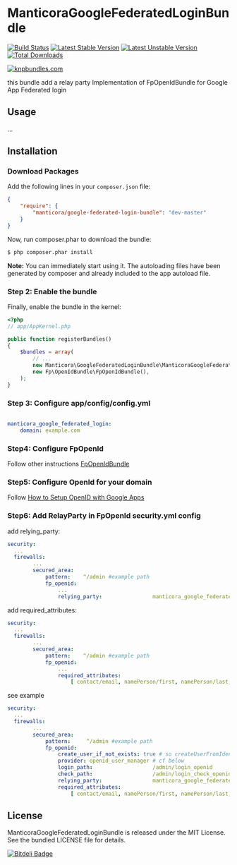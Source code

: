 ManticoraGoogleFederatedLoginBundle 
===================================

[![Build Status](https://travis-ci.org/mgiustiniani/ManticoraGoogleFederatedLoginBundle.png?branch=master)](https://travis-ci.org/mgiustiniani/ManticoraGoogleFederatedLoginBundle)
[![Latest Stable Version](https://poser.pugx.org/manticora/google-federated-login-bundle/v/stable.png)](https://packagist.org/packages/manticora/google-federated-login-bundle)
[![Latest Unstable Version](https://poser.pugx.org/manticora/google-federated-login-bundle/v/unstable.png)](https://packagist.org/packages/manticora/google-federated-login-bundle)
[![Total Downloads](https://poser.pugx.org/manticora/google-federated-login-bundle/downloads.png)](https://packagist.org/packages/manticora/google-federated-login-bundle)

[![knpbundles.com](http://knpbundles.com/mgiustiniani/ManticoraGoogleFederatedLoginBundle/badge-short)](http://knpbundles.com/mgiustiniani/ManticoraGoogleFederatedLoginBundle)


this bundle add a relay party Implementation of FpOpenIdBundle for Google App Federated login

## Usage

...

## Installation

### Download Packages

Add the following lines in your `composer.json` file:

```json
{
    "require": {
        "manticora/google-federated-login-bundle": "dev-master"
    }
}
```


Now, run composer.phar to download the bundle:

```bash
$ php composer.phar install
```

**Note:** You can immediately start using it. The autoloading files have been generated by composer and already included to the app autoload file.

### Step 2: Enable the bundle

Finally, enable the bundle in the kernel:

``` php
<?php
// app/AppKernel.php

public function registerBundles()
{
    $bundles = array(
        // ...
        new Manticora\GoogleFederatedLoginBundle\ManticoraGoogleFederatedLoginBundle(),
        new Fp\OpenIdBundle\FpOpenIdBundle(),
    );
}
```
### Step 3: Configure app/config/config.yml
``` yaml

manticora_google_federated_login:
    domain: example.com
```
### Step4: Configure FpOpenId
 Follow other instructions [FpOpenIdBundle](https://github.com/formapro/FpOpenIdBundle)

### Step5: Configure OpenId for your domain
 Follow [How to Setup OpenID with Google Apps](http://jeremiahlee.com/blog/2009/09/28/how-to-setup-openid-with-google-apps/)

### Step6: Add RelayParty in FpOpenId security.yml config
add relying_party:
```yaml
security:
  ...
  firewalls:
        ...
        secured_area:
            pattern:    ^/admin #example path
            fp_openid:
                ...
                relying_party:                manticora_google_federated_login.relying_party
```

add required_attributes:
```yaml
security:
  ...
  firewalls:
        ...
        secured_area:
            pattern:    ^/admin #example path
            fp_openid:
                ...
                required_attributes:
                    [ contact/email, namePerson/first, namePerson/last, namePerson ]
```
see example
```yaml
security:
  ...
  firewalls:
        ...
        secured_area:
            pattern:     ^/admin #example path
            fp_openid:
                create_user_if_not_exists: true # so createUserFromIdentity method will be called
                provider: openid_user_manager # cf below
                login_path:                   /admin/login_openid
                check_path:                   /admin/login_check_openid
                relying_party:                manticora_google_federated_login.relying_party
                required_attributes:
                    [ contact/email, namePerson/first, namePerson/last, namePerson ]
```



## License

ManticoraGoogleFederatedLoginBundle is released under the MIT License. See the bundled LICENSE file for
details.


[![Bitdeli Badge](https://d2weczhvl823v0.cloudfront.net/mgiustiniani/manticoragooglefederatedloginbundle/trend.png)](https://bitdeli.com/free "Bitdeli Badge")

